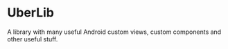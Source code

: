 UberLib
=======

A library with many useful Android custom views, custom components and other useful stuff.
